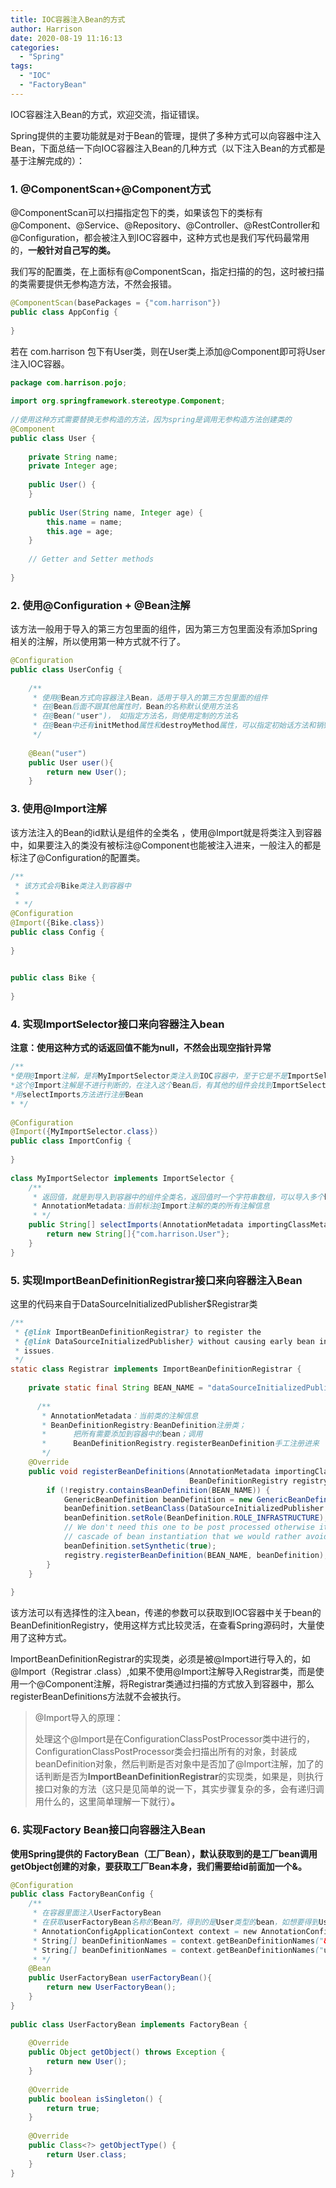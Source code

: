 ```yaml
---
title: IOC容器注入Bean的方式
author: Harrison
date: 2020-08-19 11:16:13
categories:
  - "Spring"
tags:
  - "IOC"
  - "FactoryBean"
---
```


IOC容器注入Bean的方式，欢迎交流，指证错误。

<!-- more -->

Spring提供的主要功能就是对于Bean的管理，提供了多种方式可以向容器中注入Bean，下面总结一下向IOC容器注入Bean的几种方式（以下注入Bean的方式都是基于注解完成的）：



### 1. @ComponentScan+@Component方式

@ComponentScan可以扫描指定包下的类，如果该包下的类标有@Component、@Service、@Repository、@Controller、@RestController和@Configuration，都会被注入到IOC容器中，这种方式也是我们写代码最常用的，**一般针对自己写的类。**

 我们写的配置类，在上面标有@ComponentScan，指定扫描的的包，这时被扫描的类需要提供无参构造方法，不然会报错。

```java
@ComponentScan(basePackages = {"com.harrison"})
public class AppConfig {
 
}
```



若在 com.harrison 包下有User类，则在User类上添加@Component即可将User注入IOC容器。

```java
package com.harrison.pojo;
 
import org.springframework.stereotype.Component;
 
//使用这种方式需要替换无参构造的方法，因为spring是调用无参构造方法创建类的
@Component
public class User {
    
    private String name;
    private Integer age;
    
    public User() {
    }
 
    public User(String name, Integer age) {
        this.name = name;
        this.age = age;
    }
 	
    // Getter and Setter methods
 
}
```



### 2. 使用@Configuration + @Bean注解

该方法一般用于导入的第三方包里面的组件，因为第三方包里面没有添加Spring相关的注解，所以使用第一种方式就不行了。

```java
@Configuration
public class UserConfig {
 
    /**
     * 使用@Bean方式向容器注入Bean，适用于导入的第三方包里面的组件
     * 在@Bean后面不跟其他属性时，Bean的名称默认使用方法名
     * 在@Bean("user")， 如指定方法名，则使用定制的方法名
     * 在@Bean中还有initMethod属性和destroyMethod属性，可以指定初始话方法和销毁方法
     */
 
    @Bean("user")
    public User user(){
        return new User();
    }

```



### 3. 使用@Import注解

 该方法注入的Bean的id默认是组件的全类名 ，使用@Import就是将类注入到容器中，如果要注入的类没有被标注@Component也能被注入进来，一般注入的都是标注了@Configuration的配置类。

```java
/**
 * 该方式会将Bike类注入到容器中
 *
 * */
@Configuration
@Import({Bike.class})
public class Config {
 
}
 

public class Bike {
 
}
```



### 4. 实现ImportSelector接口来向容器注入bean

**注意：使用这种方式的话返回值不能为null，不然会出现空指针异常**

```java
/**
*使用@Import注解，是将MyImportSelector类注入到IOC容器中，至于它是不是ImportSelector的实现类，
*这个@Import注解是不进行判断的，在注入这个Bean后，有其他的组件会找到ImportSelector的实现类，并调
*用selectImports方法进行注册Bean
* */
 
@Configuration
@Import({MyImportSelector.class})
public class ImportConfig {
 
}
 
class MyImportSelector implements ImportSelector {
    /**
     * 返回值，就是到导入到容器中的组件全类名，返回值时一个字符串数组，可以导入多个bean
     * AnnotationMetadata:当前标注@Import注解的类的所有注解信息
     * */
    public String[] selectImports(AnnotationMetadata importingClassMetadata) {
        return new String[]{"com.harrison.User"};
    }
}
```



### 5. 实现ImportBeanDefinitionRegistrar接口来向容器注入Bean

这里的代码来自于DataSourceInitializedPublisher$Registrar类

```java
/**
 * {@link ImportBeanDefinitionRegistrar} to register the
 * {@link DataSourceInitializedPublisher} without causing early bean instantiation
 * issues.
 */
static class Registrar implements ImportBeanDefinitionRegistrar {
 
    private static final String BEAN_NAME = "dataSourceInitializedPublisher";
 
      /**
       * AnnotationMetadata：当前类的注解信息
       * BeanDefinitionRegistry:BeanDefinition注册类；
       *      把所有需要添加到容器中的bean；调用
       *      BeanDefinitionRegistry.registerBeanDefinition手工注册进来
       */
    @Override
    public void registerBeanDefinitions(AnnotationMetadata importingClassMetadata,
                                        BeanDefinitionRegistry registry) {
        if (!registry.containsBeanDefinition(BEAN_NAME)) {
            GenericBeanDefinition beanDefinition = new GenericBeanDefinition();
            beanDefinition.setBeanClass(DataSourceInitializedPublisher.class);
            beanDefinition.setRole(BeanDefinition.ROLE_INFRASTRUCTURE);
            // We don't need this one to be post processed otherwise it can cause a
            // cascade of bean instantiation that we would rather avoid.
            beanDefinition.setSynthetic(true);
            registry.registerBeanDefinition(BEAN_NAME, beanDefinition);
        }
    }
 
}
```



该方法可以有选择性的注入bean，传递的参数可以获取到IOC容器中关于bean的BeanDefinitionRegistry，使用这样方式比较灵活，在查看Spring源码时，大量使用了这种方式。

ImportBeanDefinitionRegistrar的实现类，必须是被@Import进行导入的，如@Import（Registrar .class）,如果不使用@Import注解导入Registrar类，而是使用一个@Component注解，将Registrar类通过扫描的方式放入到容器中，那么registerBeanDefinitions方法就不会被执行。

> @Import导入的原理：
>
> 处理这个@Import是在ConfigurationClassPostProcessor类中进行的，ConfigurationClassPostProcessor类会扫描出所有的对象，封装成beanDefinition对象，然后判断是否对象中是否加了@Import注解，加了的话判断是否为**ImportBeanDefinitionRegistrar**的实现类，如果是，则执行接口对象的方法（这只是见简单的说一下，其实步骤复杂的多，会有递归调用什么的，这里简单理解一下就行）**。**



### 6. 实现Factory Bean接口向容器注入Bean

**使用Spring提供的 FactoryBean（工厂Bean），默认获取到的是工厂bean调用getObject创建的对象，要获取工厂Bean本身，我们需要给id前面加一个&。**

```java
@Configuration
public class FactoryBeanConfig {
    /**
     * 在容器里面注入UserFactoryBean
     * 在获取userFactoryBean名称的Bean时，得到的是User类型的bean，如想要得到UserFactoryBean类型的bean，需要使用
     * AnnotationConfigApplicationContext context = new AnnotationConfigApplicationContext(FactoryBeanConfig.class);
     * String[] beanDefinitionNames = context.getBeanDefinitionNames("&userFactoryBean");  这种获取的是UserFactoryBean类型的bean
     * String[] beanDefinitionNames = context.getBeanDefinitionNames("userFactoryBean");  这种获取的是User类型的bean
     * */
    @Bean
    public UserFactoryBean userFactoryBean(){
        return new UserFactoryBean();
    }
}
 
public class UserFactoryBean implements FactoryBean {
 
    @Override
    public Object getObject() throws Exception {
        return new User();
    }
 
    @Override
    public boolean isSingleton() {
        return true;
    }
 
    @Override
    public Class<?> getObjectType() {
        return User.class;
    }
}
```

